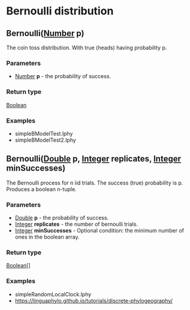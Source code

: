 Bernoulli distribution
======================
Bernoulli([Number](../types/Number.md) **p**)
---------------------------------------------

The coin toss distribution. With true (heads) having probability p.

### Parameters

- [Number](../types/Number.md) **p** - the probability of success.

### Return type

[Boolean](../types/Boolean.md)


### Examples

- simpleBModelTest.lphy
- simpleBModelTest2.lphy



Bernoulli([Double](../types/Double.md) **p**, [Integer](../types/Integer.md) **replicates**, [Integer](../types/Integer.md) **minSuccesses**)
---------------------------------------------------------------------------------------------------------------------------------------------

The Bernoulli process for n iid trials. The success (true) probability is p. Produces a boolean n-tuple.

### Parameters

- [Double](../types/Double.md) **p** - the probability of success.
- [Integer](../types/Integer.md) **replicates** - the number of bernoulli trials.
- [Integer](../types/Integer.md) **minSuccesses** - Optional condition: the minimum number of ones in the boolean array.

### Return type

[Boolean[]](../types/Boolean[].md)


### Examples

- simpleRandomLocalClock.lphy
- https://linguaphylo.github.io/tutorials/discrete-phylogeography/



